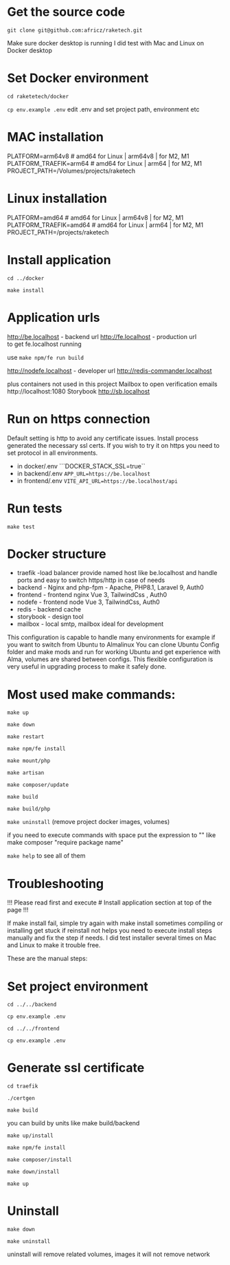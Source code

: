 # Get the source code
``git clone git@github.com:africz/raketech.git``

Make sure docker desktop is running
I did test with Mac and Linux on Docker desktop

# Set Docker environment
```cd raketetech/docker```

```cp env.example .env```
edit .env and set project path, environment etc

# MAC installation
PLATFORM=arm64v8 # amd64 for Linux | arm64v8 | for M2, M1
PLATFORM_TRAEFIK=arm64 # amd64 for Linux | arm64 | for M2, M1
PROJECT_PATH=/Volumes/projects/raketech

# Linux installation
PLATFORM=amd64 # amd64 for Linux | arm64v8 | for M2, M1
PLATFORM_TRAEFIK=amd64 # amd64 for Linux | arm64 | for M2, M1
PROJECT_PATH=/projects/raketech


# Install application 
```cd ../docker```

```make install```

# Application urls

http://be.localhost     - backend url
http://fe.localhost     - production url  
to get fe.localhost running

use ```make npm/fe run build```

http://nodefe.localhost - developer url
http://redis-commander.localhost



plus containers not used in this project
Mailbox to open verification emails
http://localhost:1080
Storybook
http://sb.localhost 


# Run on https connection

Default setting is http to avoid any certificate issues. 
Install process generated the necessary ssl certs.
If you wish to try it on https you need to set protocol in all 
environments.

- in docker/.env 
```DOCKER_STACK_SSL=true``
- in backend/.env
```APP_URL=https://be.localhost```
- in frontend/.env
```VITE_API_URL=https://be.localhost/api```


# Run tests

```make test```

# Docker structure

- traefik       -load balancer provide named host like be.localhost and handle ports
                  and easy to switch https/http in case of needs
- backend       - Nginx and php-fpm - Apache, PHP8.1, Laravel 9, Auth0
- frontend      - frontend nginx Vue 3, TailwindCss , Auth0
- nodefe        - frontend node Vue 3, TailwindCss, Auth0
- redis         - backend cache
- storybook     - design tool   
- mailbox       - local smtp, mailbox ideal for development 

This configuration is capable to handle many environments
for example if you want to switch from Ubuntu to Almalinux 
You can clone Ubuntu Config folder and make mods and run for working 
Ubuntu and get experience with Alma, volumes are shared between configs.
This flexible configuration is very useful in upgrading process to make it safely done.

# Most used make commands:

```make up```

```make down```

```make restart```

```make npm/fe install```

```make mount/php```

```make artisan```

```make composer/update```

```make build```

```make build/php```

```make uninstall``` (remove project docker images, volumes)

if you need to execute commands with space put the expression to ""
like make composer "require package name"

```make help``` to see all of them


# Troubleshooting

!!! Please read first and execute # Install application section at top of the page !!!

If make install fail, simple try again with make install
sometimes compiling or installing get stuck
if reinstall not helps you need to execute install steps
manually and fix the step if needs.
I did test installer several times on Mac and Linux to make it
trouble free.

These are the manual steps:

# Set project environment
```cd ../../backend```

```cp env.example .env```

```cd ../../frontend```

```cp env.example .env```

# Generate ssl certificate
```cd traefik```

```./certgen```


```make build```

you can build by units 
like make build/backend

```make up/install```

```make npm/fe install```

```make composer/install```

```make down/install```

```make up```

# Uninstall

```make down```

```make uninstall```

uninstall will remove related volumes, images
it will not remove network
